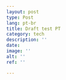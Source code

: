 ```yaml
---
layout: post
type: Post
lang: pt-br
title: Draft test PT
category: tech
description: ''
date: 
image: ''
alt: ''
ref: ''

---
```

